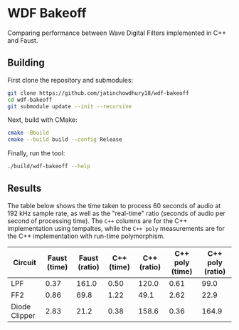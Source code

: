# WDF Bakeoff

Comparing performance between Wave Digital Filters implemented in C++ and Faust.

## Building

First clone the repository and submodules:
```bash
git clone https://github.com/jatinchowdhury18/wdf-bakeoff
cd wdf-bakeoff
git submodule update --init --recursive
```

Next, build with CMake:
```bash
cmake -Bbuild
cmake --build build --config Release
```

Finally, run the tool:
```bash
./build/wdf-bakeoff --help
```

## Results

The table below shows the time taken to process 60 seconds of
audio at 192 kHz sample rate, as well as the "real-time" ratio
(seconds of audio per second of processing time). The `C++`
columns are for the C++ implementation using tempaltes,
while the `C++ poly` measurements are for the C++
implementation with run-time polymorphism.

|Circuit|Faust (time)|Faust (ratio)|C++ (time)|C++ (ratio)|C++ poly (time)|C++ poly (ratio)|
|---    |---         |---          |---       |---        |---            |---             |
|LPF    |0.37        |161.0        |0.50      |120.0      |0.61           |99.0            |
|FF2    |0.86        |69.8         |1.22      |49.1       |2.62           |22.9            |
|Diode Clipper|2.83  |21.2         |0.38      |158.6      |0.36           |164.9           |
